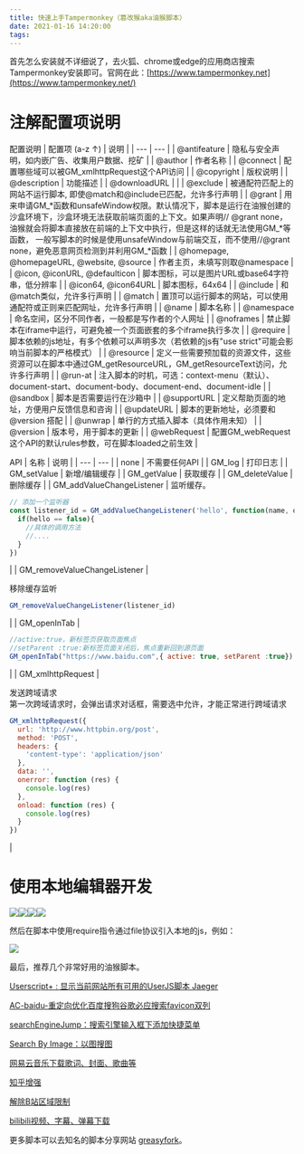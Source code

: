 ```yaml
---
title: 快速上手Tampermonkey（篡改猴aka油猴脚本）
date: 2021-01-16 14:20:00
tags:
---
```


首先怎么安装就不详细说了，去火狐、chrome或edge的应用商店搜索Tampermonkey安装即可。官网在此：[https://www.tampermonkey.net](https://www.tampermonkey.net/)
<!-- more -->
# 注解配置项说明

配置说明
| 配置项  (a-z ↑) | 说明 |
| --- | --- |
| @antifeature | 隐私与安全声明，如内嵌广告、收集用户数据、挖矿 |
| @author | 作者名称 |
| @connect | 配置哪些域可以被GM_xmlhttpRequest这个API访问 |
| @copyright | 版权说明 |
| @description | 功能描述 |
| @downloadURL |   |
| @exclude | 被通配符匹配上的网站不运行脚本, 即使@match和@include已匹配，允许多行声明 |
| @grant | 用来申请GM_*函数和unsafeWindow权限。默认情况下，脚本是运行在油猴创建的沙盒环境下，沙盒环境无法获取前端页面的上下文。如果声明// @grant none，油猴就会将脚本直接放在前端的上下文中执行，但是这样的话就无法使用GM_*等函数， 一般写脚本的时候是使用unsafeWindow与前端交互，而不使用//@grant none，避免恶意网页检测到并利用GM_*函数 |
| @homepage, @homepageURL, @website, @source | 作者主页，未填写则取@namespace |
| @icon, @iconURL, @defaulticon | 脚本图标，可以是图片URL或base64字符串，低分辨率 |
| @icon64, @icon64URL | 脚本图标，64x64 |
| @include | 和@match类似，允许多行声明 |
| @match | 置顶可以运行脚本的网站，可以使用通配符或正则来匹配网址，允许多行声明 |
| @name | 脚本名称 |
| @namespace | 命名空间，区分不同作者，一般都是写作者的个人网址 |
| @noframes | 禁止脚本在iframe中运行，可避免被一个页面嵌套的多个iframe执行多次 |
| @require | 脚本依赖的js地址，有多个依赖可以声明多次（若依赖的js有"use strict"可能会影响当前脚本的严格模式） |
| @resource | 定义一些需要预加载的资源文件，这些资源可以在脚本中通过GM\_getResourceURL，GM\_getResourceText访问，允许多行声明 |
| @run-at | 注入脚本的时机，可选：context-menu（默认）、document-start、document-body、document-end、document-idle |
| @sandbox | 脚本是否需要运行在沙箱中 |
| @supportURL | 定义帮助页面的地址，方便用户反馈信息和咨询 |
| @updateURL | 脚本的更新地址，必须要和 @version 搭配 |
| @unwrap | 单行的方式插入脚本（具体作用未知） |
| @version | 版本号，用于脚本的更新 |
| @webRequest | 配置GM_webRequest这个API的默认rules参数，可在脚本loaded之前生效 |

API
| 名称 | 说明 |
| --- | --- |
| none | 不需要任何API |
| GM_log | 打印日志 |
| GM_setValue | 新增/编辑缓存 |
| GM_getValue | 获取缓存 |
| GM_deleteValue | 删除缓存 |
| GM_addValueChangeListener |
监听缓存。

```javascript
// 添加一个监听器
const listener_id = GM_addValueChangeListener('hello', function(name, old_value, new_value, remote){
  if(hello == false){
    //具体的调用方法
    //....
  }
})
```

|
| GM_removeValueChangeListener | 

移除缓存监听

```javascript
GM_removeValueChangeListener(listener_id)
```

|
| GM_openInTab | 

```javascript
//active:true，新标签页获取页面焦点
//setParent :true:新标签页面关闭后，焦点重新回到源页面
GM_openInTab("https://www.baidu.com",{ active: true, setParent :true})
```

|
| GM_xmlhttpRequest | 

发送跨域请求  
第一次跨域请求时，会弹出请求对话框，需要选中允许，才能正常进行跨域请求

```javascript
GM_xmlhttpRequest({
  url: 'http://www.httpbin.org/post',
  method: 'POST',
  headers: {
    'content-type': 'application/json'
  },
  data: '',
  onerror: function (res) {
    console.log(res)
  },
  onload: function (res) {
    console.log(res)
  }
})
```

|

# 使用本地编辑器开发

![](https://oscimg.oschina.net/oscnet/up-014826f1466b8c99feef99e8b0f965cd2d2.png)![](https://oscimg.oschina.net/oscnet/up-3a0fdbed6605cef726e091ad890dc6c4a5e.png)![](https://oscimg.oschina.net/oscnet/up-0220507eded47ce93930e39676cad5d7adb.png)![](https://oscimg.oschina.net/oscnet/up-1eb377c59adb2f202cb95579d88d2557228.png)

然后在脚本中使用require指令通过file协议引入本地的js，例如：

![](https://oscimg.oschina.net/oscnet/up-ef3f20c930d71d12d74211db91f83c40fcf.png)

最后，推荐几个非常好用的油猴脚本。

[Userscript+ : 显示当前网站所有可用的UserJS脚本 Jaeger](https://github.com/jae-jae/Userscript-Plus)

[AC-baidu-重定向优化百度搜狗谷歌必应搜索favicon双列](https://greasyfork.org/zh-CN/scripts/14178-ac-baidu-%E9%87%8D%E5%AE%9A%E5%90%91%E4%BC%98%E5%8C%96%E7%99%BE%E5%BA%A6%E6%90%9C%E7%8B%97%E8%B0%B7%E6%AD%8C%E5%BF%85%E5%BA%94%E6%90%9C%E7%B4%A2-favicon-%E5%8F%8C%E5%88%97)

[searchEngineJump：搜索引擎输入框下添加快捷菜单](https://greasyfork.org/zh-CN/scripts/27752-searchenginejump-搜索引擎快捷跳转)

[Search By Image：以图搜图](https://greasyfork.org/zh-CN/scripts/2998-search-by-image)

[网易云音乐下载歌词、封面、歌曲等](https://greasyfork.org/zh-CN/scripts/33046-%E7%BD%91%E6%98%93%E4%BA%91%E9%9F%B3%E4%B9%90%E7%9B%B4%E6%8E%A5%E4%B8%8B%E8%BD%BD)

[知乎增强](https://greasyfork.org/zh-CN/scripts/419081-%E7%9F%A5%E4%B9%8E%E5%A2%9E%E5%BC%BA)

[解除B站区域限制](https://greasyfork.org/zh-CN/scripts/25718-%E8%A7%A3%E9%99%A4b%E7%AB%99%E5%8C%BA%E5%9F%9F%E9%99%90%E5%88%B6)

[bilibili视频、字幕、弹幕下载](https://greasyfork.org/zh-CN/scripts/413228-bilibili%E8%A7%86%E9%A2%91%E4%B8%8B%E8%BD%BD)

更多脚本可以去知名的脚本分享网站 [greasyfork](https://greasyfork.org/zh-CN)。